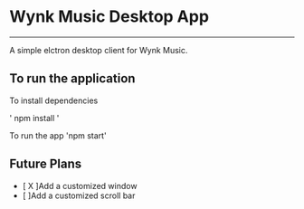 # Wynk Music Desktop App #
---------------------------------------------------------------------------

A simple elctron desktop client for Wynk Music.

## To run the application ##

To install dependencies

' npm install '

To run the app
'npm start'

## Future Plans ##

- [ X ]Add a customized window
- [ ]Add a customized scroll bar
